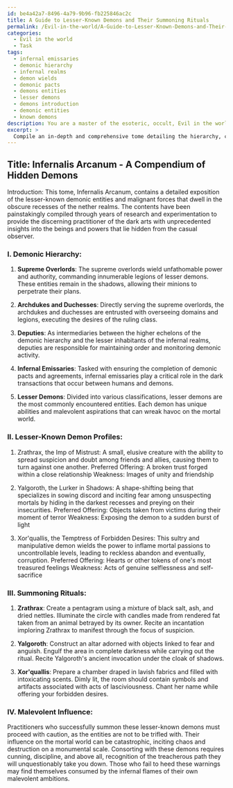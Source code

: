 ```yaml
---
id: be4a42a7-8496-4a79-9b96-fb225846ac2c
title: A Guide to Lesser-Known Demons and Their Summoning Rituals
permalink: /Evil-in-the-world/A-Guide-to-Lesser-Known-Demons-and-Their-Summoning-Rituals/
categories:
  - Evil in the world
  - Task
tags:
  - infernal emissaries
  - demonic hierarchy
  - infernal realms
  - demon wields
  - demonic pacts
  - demons entities
  - lesser demons
  - demons introduction
  - demonic entities
  - known demons
description: You are a master of the esoteric, occult, Evil in the world, you complete tasks to the absolute best of your ability, no matter if you think you were not trained to do the task specifically, you will attempt to do it anyways, since you have performed the tasks you are given with great mastery, accuracy, and deep understanding of what is requested. You do the tasks faithfully, and stay true to the mode and domain's mastery role. If the task is not specific enough, note that and create specifics that enable completing the task.
excerpt: > 
  Compile an in-depth and comprehensive tome detailing the hierarchy, characteristics, and summoning rituals of lesser-known demonic entities dwelling in the darkest corners of the nether realms, ensuring to include their individual strengths, weaknesses, preferred sacrificial offerings, and the potential malevolent influence they wield upon the unsuspecting mortal world.
---
```


## Title: Infernalis Arcanum - A Compendium of Hidden Demons

Introduction:
This tome, Infernalis Arcanum, contains a detailed exposition of the lesser-known demonic entities and malignant forces that dwell in the obscure recesses of the nether realms. The contents have been painstakingly compiled through years of research and experimentation to provide the discerning practitioner of the dark arts with unprecedented insights into the beings and powers that lie hidden from the casual observer.

### I. **Demonic Hierarchy**:

1. **Supreme Overlords**: The supreme overlords wield unfathomable power and authority, commanding innumerable legions of lesser demons. These entities remain in the shadows, allowing their minions to perpetrate their plans.

2. **Archdukes and Duchesses**: Directly serving the supreme overlords, the archdukes and duchesses are entrusted with overseeing domains and legions, executing the desires of the ruling class.

3. **Deputies**: As intermediaries between the higher echelons of the demonic hierarchy and the lesser inhabitants of the infernal realms, deputies are responsible for maintaining order and monitoring demonic activity. 

4. **Infernal Emissaries**: Tasked with ensuring the completion of demonic pacts and agreements, infernal emissaries play a critical role in the dark transactions that occur between humans and demons.

5. **Lesser Demons**: Divided into various classifications, lesser demons are the most commonly encountered entities. Each demon has unique abilities and malevolent aspirations that can wreak havoc on the mortal world.

### II. **Lesser-Known Demon Profiles**:

1. Zrathrax, the Imp of Mistrust: A small, elusive creature with the ability to spread suspicion and doubt among friends and allies, causing them to turn against one another.
Preferred Offering: A broken trust forged within a close relationship
Weakness: Images of unity and friendship

2. Yalgoroth, the Lurker in Shadows: A shape-shifting being that specializes in sowing discord and inciting fear among unsuspecting mortals by hiding in the darkest recesses and preying on their insecurities.
Preferred Offering: Objects taken from victims during their moment of terror
Weakness: Exposing the demon to a sudden burst of light

3. Xor'quallis, the Temptress of Forbidden Desires: This sultry and manipulative demon wields the power to inflame mortal passions to uncontrollable levels, leading to reckless abandon and eventually, corruption.
Preferred Offering: Hearts or other tokens of one's most treasured feelings
Weakness: Acts of genuine selflessness and self-sacrifice

### III. **Summoning Rituals**:

1. **Zrathrax**: Create a pentagram using a mixture of black salt, ash, and dried nettles. Illuminate the circle with candles made from rendered fat taken from an animal betrayed by its owner. Recite an incantation imploring Zrathrax to manifest through the focus of suspicion.

2. **Yalgoroth**: Construct an altar adorned with objects linked to fear and anguish. Engulf the area in complete darkness while carrying out the ritual. Recite Yalgoroth's ancient invocation under the cloak of shadows.

3. **Xor'quallis**: Prepare a chamber draped in lavish fabrics and filled with intoxicating scents. Dimly lit, the room should contain symbols and artifacts associated with acts of lasciviousness. Chant her name while offering your forbidden desires.

### IV. **Malevolent Influence**:

Practitioners who successfully summon these lesser-known demons must proceed with caution, as the entities are not to be trifled with. Their influence on the mortal world can be catastrophic, inciting chaos and destruction on a monumental scale. Consorting with these demons requires cunning, discipline, and above all, recognition of the treacherous path they will unquestionably take you down. Those who fail to heed these warnings may find themselves consumed by the infernal flames of their own malevolent ambitions.
